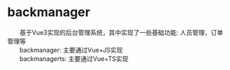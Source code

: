 # backmanager

&emsp;&emsp;基于Vue3实现的后台管理系统，其中实现了一些基础功能: 人员管理，订单管理等  
&emsp;&emsp;backmanager: 主要通过Vue+JS实现  
&emsp;&emsp;backmanagerts: 主要通过Vue+TS实现  